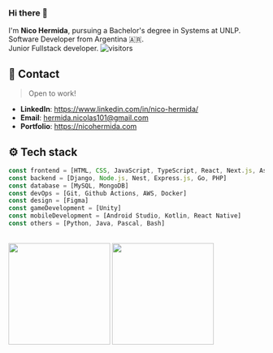 ### Hi there 👋
I'm **Nico Hermida**, pursuing a Bachelor's degree in Systems at UNLP. <br />
Software Developer from Argentina 🇦🇷. <br />
Junior Fullstack developer.
![visitors](https://komarev.com/ghpvc/?username=nicohermida01&style=flat)

## 🔗 Contact
> Open to work!
- **LinkedIn**: https://www.linkedin.com/in/nico-hermida/
- **Email**: hermida.nicolas101@gmail.com
- **Portfolio**: https://nicohermida.com

## ⚙️ Tech stack

```js
const frontend = [HTML, CSS, JavaScript, TypeScript, React, Next.js, Astro, TailwindCSS]
const backend = [Django, Node.js, Nest, Express.js, Go, PHP]
const database = [MySQL, MongoDB]
const devOps = [Git, Github Actions, AWS, Docker]
const design = [Figma]
const gameDevelopment = [Unity]
const mobileDevelopment = [Android Studio, Kotlin, React Native]
const others = [Python, Java, Pascal, Bash]
```

<br />

<img height="200px" src="https://github-readme-stats.vercel.app/api?username=nicohermida01&show_icons=true&theme=tokyonight&hide_border=true" />
<img height="200px" src="https://github-readme-stats.vercel.app/api/top-langs/?username=nicohermida01&show_icons=true&theme=tokyonight&hide_border=true&layout=compact" />

<!--
**nicohermida01/nicohermida01** is a ✨ _special_ ✨ repository because its `README.md` (this file) appears on your GitHub profile.

Here are some ideas to get you started:

- 🔭 I’m currently working on ...
- 🌱 I’m currently learning ...
- 👯 I’m looking to collaborate on ...
- 🤔 I’m looking for help with ...
- 💬 Ask me about ...
- 📫 How to reach me: ...
- 😄 Pronouns: ...
- ⚡ Fun fact: ...
-->
